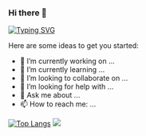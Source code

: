 ### Hi there 👋

<a href="https://git.io/typing-svg"><img src="https://readme-typing-svg.demolab.com?font=Fira+Code&pause=1000&color=1FF721&background=000000E9&center=true&vCenter=true&random=false&width=435&lines=Welcome+to+devilandcode" alt="Typing SVG" /></a>
<!--
**devilandcode/devilandcode** is a ✨ _special_ ✨ repository because its `README.md` (this file) appears on your GitHub profile.-->

Here are some ideas to get you started:

- 🔭 I’m currently working on ...
- 🌱 I’m currently learning ...
- 👯 I’m looking to collaborate on ...
- 🤔 I’m looking for help with ...
- 💬 Ask me about ...
- 📫 How to reach me: ...
<!--- 😄 Pronouns: ...
- ⚡ Fun fact: ...-->
[![Top Langs](https://github-readme-stats.vercel.app/api/top-langs/?username=devilandcode&layout=compact)](https://github.com/anuraghazra/github-readme-stats)
![](https://komarev.com/ghpvc/?username=devilandcode)
